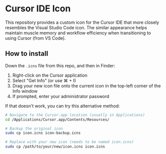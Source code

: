 # Cursor IDE Icon

This repository provides a custom icon for the Cursor IDE that more closely resembles the Visual Studio Code icon. The similar appearance helps maintain muscle memory and workflow efficiency when transitioning to using Cursor (from VS Code).

## How to install

Down the `.icns` file from this repo, and then in Finder:

1) Right-click on the Cursor application
2) Select "Get Info" (or use ⌘ + I)
3) Drag your new icon file onto the current icon in the top-left corner of the Info window
4) If prompted, enter your administrator password


If that doesn't work, you can try this alternative method:

```bash
# Navigate to the Cursor.app location (usually in Applications)
cd /Applications/Cursor.app/Contents/Resources/

# Backup the original icon
sudo cp icon.icns icon-backup.icns

# Replace with your new icon (needs to be named icon.icns)
sudo cp /path/to/your/new/icon.icns icon.icns
```
